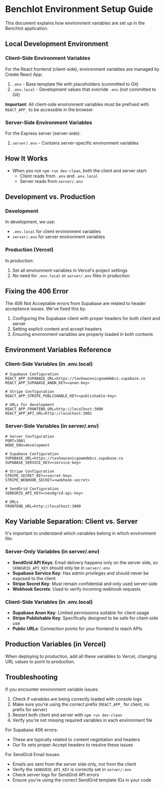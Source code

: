 # Benchlot Environment Setup Guide

This document explains how environment variables are set up in the Benchlot application.

## Local Development Environment

### Client-Side Environment Variables

For the React frontend (client-side), environment variables are managed by Create React App:

1. `.env` - Base template file with placeholders (committed to Git)
2. `.env.local` - Development values that override `.env` (not committed to Git)

**Important**: All client-side environment variables must be prefixed with `REACT_APP_` to be accessible in the browser.

### Server-Side Environment Variables

For the Express server (server-side):

1. `server/.env` - Contains server-specific environment variables

## How It Works

- When you run `npm run dev-clean`, both the client and server start:
  - Client reads from `.env` and `.env.local`
  - Server reads from `server/.env`

## Development vs. Production

### Development

In development, we use:
- `.env.local` for client environment variables
- `server/.env` for server environment variables

### Production (Vercel)

In production:
1. Set all environment variables in Vercel's project settings
2. No need for `.env.local` or `server/.env` files in production

## Fixing the 406 Error

The 406 Not Acceptable errors from Supabase are related to header acceptance issues. We've fixed this by:

1. Configuring the Supabase client with proper headers for both client and server
2. Setting explicit content and accept headers
3. Ensuring environment variables are properly loaded in both contexts

## Environment Variables Reference

### Client-Side Variables (in .env.local)

```
# Supabase Configuration
REACT_APP_SUPABASE_URL=https://tavhowcenicgowmdmbcz.supabase.co
REACT_APP_SUPABASE_ANON_KEY=<anon-key>

# Stripe Configuration
REACT_APP_STRIPE_PUBLISHABLE_KEY=<publishable-key>

# URLs for development
REACT_APP_FRONTEND_URL=http://localhost:3000
REACT_APP_API_URL=http://localhost:3001
```

### Server-Side Variables (in server/.env)

```
# Server Configuration
PORT=3001
NODE_ENV=development

# Supabase Configuration
SUPABASE_URL=https://tavhowcenicgowmdmbcz.supabase.co
SUPABASE_SERVICE_KEY=<service-key>

# Stripe Configuration
STRIPE_SECRET_KEY=<secret-key>
STRIPE_WEBHOOK_SECRET=<webhook-secret>

# SendGrid Configuration
SENDGRID_API_KEY=<sendgrid-api-key>

# URLs
FRONTEND_URL=http://localhost:3000
```

## Key Variable Separation: Client vs. Server

It's important to understand which variables belong in which environment file:

### Server-Only Variables (in server/.env)
- **SendGrid API Keys**: Email delivery happens only on the server side, so `SENDGRID_API_KEY` should only be in `server/.env`
- **Supabase Service Key**: Has admin privileges and should never be exposed to the client
- **Stripe Secret Key**: Must remain confidential and only used server-side
- **Webhook Secrets**: Used to verify incoming webhook requests

### Client-Side Variables (in .env.local)
- **Supabase Anon Key**: Limited permissions suitable for client usage
- **Stripe Publishable Key**: Specifically designed to be safe for client-side use
- **Public URLs**: Connection points for your frontend to reach APIs

## Production Variables (in Vercel)

When deploying to production, add all these variables to Vercel, changing URL values to point to production.

## Troubleshooting

If you encounter environment variable issues:

1. Check if variables are being correctly loaded with console logs
2. Make sure you're using the correct prefix (`REACT_APP_` for client, no prefix for server)
3. Restart both client and server with `npm run dev-clean`
4. Verify you're not missing required variables in each environment file

For Supabase 406 errors:
- These are typically related to content negotiation and headers
- Our fix sets proper Accept headers to resolve these issues

For SendGrid Email Issues:
- Emails are sent from the server side only, not from the client
- Verify the `SENDGRID_API_KEY` is correctly set in `server/.env`
- Check server logs for SendGrid API errors
- Ensure you're using the correct SendGrid template IDs in your code